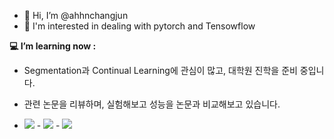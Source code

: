 - 👋 Hi, I’m @ahhnchangjun
- 👀 I'm interested in dealing with pytorch and Tensowflow

  
**💻 I’m learning now :**
- Segmentation과 Continual Learning에 관심이 많고, 대학원 진학을 준비 중입니다.
- 관련 논문을 리뷰하며, 실험해보고 성능을 논문과 비교해보고 있습니다.

- <img src="https://img.shields.io/badge/PyTorch-EE4C2C?style=flat-square&logo=pytorch&logoColor=white"/> - <img src="https://img.shields.io/badge/TensorFlow-FF6F00?style=flat-square&logo=TensowFlow&logoColor=white"/> - <img src="https://img.shields.io/badge/Python-3776AB?style=flat-square&logo=Python&logoColor=white"/>

